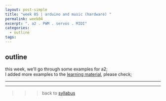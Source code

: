 ```yaml
---
layout: post-simple
title: "week 05 | arduino and music (hardware) "
permalink: week04
excerpt: ". a2 . PWM . servos . MIDI"
categories:
  - outline
tags:
---
```


## outline

this week, we'll go through some examples for a2;   
I added more examples to the [learning material](../resources), please check;

---
---

>>> back to [syllabus](../aru2018#syllabus)
